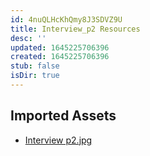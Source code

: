 ```yaml
---
id: 4nuQLHcKhQmy8J3SDVZ9U
title: Interview_p2 Resources
desc: ''
updated: 1645225706396
created: 1645225706396
stub: false
isDir: true
---
```

## Imported Assets
- [Interview p2.jpg](/assets/interview-p2.jpg)
